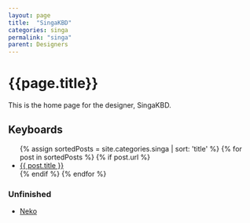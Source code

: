 ```yaml
---
layout: page
title:  "SingaKBD"
categories: singa
permalink: "singa"
parent: Designers
---
```

# {{page.title}}

This is the home page for the designer, SingaKBD.

## Keyboards

<ul>
  {% assign sortedPosts = site.categories.singa | sort: 'title' %}
    {% for post in sortedPosts %}
      {% if post.url %}
        <li><a href="{{ post.url }}">{{ post.title }}</a></li>
      {% endif %}
    {% endfor %}
</ul>

### Unfinished

- [Neko](/monokei/neko)
